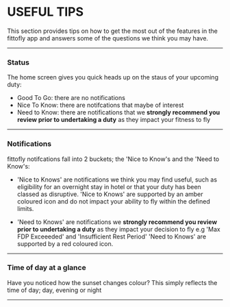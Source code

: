 # USEFUL TIPS
This section provides tips on how to get the most out of the features in the fittofly app and answers some of the questions we think you may have.

---
### Status
The home screen gives you quick heads up on the staus of your upcoming duty:

- Good To Go: there are no notifications
- Nice To Know: there are notifcations that maybe of interest 
- Need to Know: there are notifications that we **strongly recommend you review prior to undertaking a duty** as they impact your fitness to fly

---
### Notifications
fittofly notifcations fall into 2 buckets; the 'Nice to Know's and the 'Need to Know's:
- 'Nice to Knows' are notifications we think you may find useful, such as eligibility for an overnight stay in  hotel or that your duty has been classed as disruptive. 'Nice to Knows' are supported by an amber coloured icon and do not impact your ability to fly within the defined limits.

- 'Need to Knows' are notifications we **strongly recommend you review prior to undertaking a duty** as they impact your decision to fly e.g 'Max FDP Exceeeded' and 'Insufficient Rest Period' 
'Need to Knows' are supported by a red coloured icon.

---
### Time of day at a glance
Have you noticed how the sunset changes colour?
This simply reflects the time of day; day, evening or night

---
